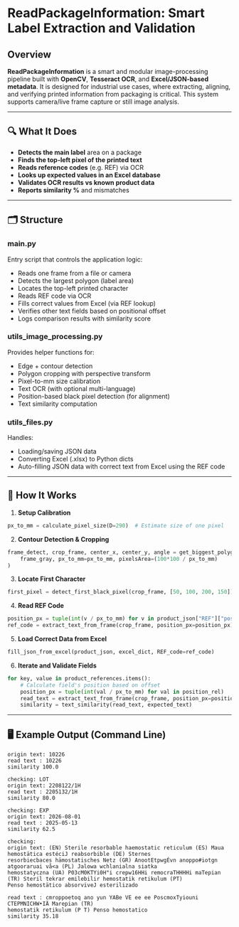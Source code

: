 # ReadPackageInformation: Smart Label Extraction and Validation

## Overview
**ReadPackageInformation** is a smart and modular image-processing pipeline built with **OpenCV**, **Tesseract OCR**, and **Excel/JSON-based metadata**. It is designed for industrial use cases, where extracting, aligning, and verifying printed information from packaging is critical. This system supports camera/live frame capture or still image analysis.

---

## 🔍 What It Does
- **Detects the main label** area on a package
- **Finds the top-left pixel of the printed text**
- **Reads reference codes** (e.g. REF) via OCR
- **Looks up expected values in an Excel database**
- **Validates OCR results vs known product data**
- **Reports similarity %** and mismatches

---

## 🗂️ Structure

### main.py
Entry script that controls the application logic:
- Reads one frame from a file or camera
- Detects the largest polygon (label area)
- Locates the top-left printed character
- Reads REF code via OCR
- Fills correct values from Excel (via REF lookup)
- Verifies other text fields based on positional offset
- Logs comparison results with similarity score

### utils_image_processing.py
Provides helper functions for:
- Edge + contour detection
- Polygon cropping with perspective transform
- Pixel-to-mm size calibration
- Text OCR (with optional multi-language)
- Position-based black pixel detection (for alignment)
- Text similarity computation

### utils_files.py
Handles:
- Loading/saving JSON data
- Converting Excel (.xlsx) to Python dicts
- Auto-filling JSON data with correct text from Excel using the REF code

---

## 🔧 How It Works

1. **Setup Calibration**
```python
px_to_mm = calculate_pixel_size(D=290)  # Estimate size of one pixel
```

2. **Contour Detection & Cropping**
```python
frame_detect, crop_frame, center_x, center_y, angle = get_biggest_polygon(
    frame_gray, px_to_mm=px_to_mm, pixelsArea=(100*100 / px_to_mm)
)
```

3. **Locate First Character**
```python
first_pixel = detect_first_black_pixel(crop_frame, [50, 100, 200, 150])
```

4. **Read REF Code**
```python
position_px = tuple(int(v / px_to_mm) for v in product_json["REF"]["position_mm"])
ref_code = extract_text_from_frame(crop_frame, position_px=position_px)
```

5. **Load Correct Data from Excel**
```python
fill_json_from_excel(product_json, excel_dict, REF_code=ref_code)
```

6. **Iterate and Validate Fields**
```python
for key, value in product_references.items():
    # Calculate field's position based on offset
    position_px = tuple(int(val / px_to_mm) for val in position_rel)
    read_text = extract_text_from_frame(crop_frame, position_px=position_px)
    similarity = text_similarity(read_text, expected_text)
```

---

## 🖥️ Example Output (Command Line)
```text
origin text: 10226
read text : 10226
similarity 100.0

checking: LOT
origin text: 2208122/1H
read text : 2205132/1H
similarity 80.0

checking: EXP
origin text: 2026-08-01
read text : 2025-05-13
similarity 62.5

checking:
origin text: (EN) Sterile resorbable haemostatic reticulum (ES) Maua hemostätica estéciJ reabsorbible (DE) Sternes
resorbiecbaces hämostatisches Netz (GR) AnootEtpwgÉvn anoppo#iotgn atgooraruai vå<a (PL) Jalowa wchlanialna siatka
hemostatyczna (UA) P03cM0KTYi0H"i crepw16HHi remocraTHHHHi maTepian (TR) Steril tekrar emilebilir hemostatik retikulum (PT)
Penso hemostätico absorviveJ esterilizado

read text : cmroppoetoq ano yun YABe VE ee ee PoscmoxTyiouni CTEPMNICHW•IÄ Marepian (TR)
hemostatik retikulum (P T) Penso hemostatico
similarity 35.18
```

